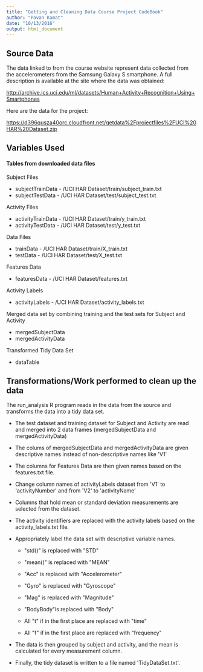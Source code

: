 ```yaml
---
title: "Getting and Cleaning Data Course Project CodeBook"
author: "Pavan Kamat"
date: "10/13/2016"
output: html_document
---
```


## Source Data

The data linked to from the course website represent data collected from the accelerometers from the Samsung Galaxy S smartphone. A full description is available at the site where the data was obtained:

<http://archive.ics.uci.edu/ml/datasets/Human+Activity+Recognition+Using+Smartphones>

Here are the data for the project:

<https://d396qusza40orc.cloudfront.net/getdata%2Fprojectfiles%2FUCI%20HAR%20Dataset.zip>


## Variables Used

#### Tables from downloaded data files

Subject Files

* subjectTrainData - /UCI HAR Dataset/train/subject_train.txt
* subjectTestData  - /UCI HAR Dataset/test/subject_test.txt

Activity Files

* activityTrainData - /UCI HAR Dataset/train/y_train.txt
* activityTestData  - /UCI HAR Dataset/test/y_test.txt

Data Files

* trainData - /UCI HAR Dataset/train/X_train.txt
* testData  - /UCI HAR Dataset/test/X_test.txt

Features Data

* featuresData - /UCI HAR Dataset/features.txt

Activity Labels

* activityLabels - /UCI HAR Dataset/activity_labels.txt

Merged data set by combining training and the test sets for Subject and Activity

* mergedSubjectData
* mergedActivityData

Transformed Tidy Data Set

* dataTable

## Transformations/Work performed to clean up the data

The run_analysis R program reads in the data from the source and transforms the data into a tidy data set.

* The test dataset and training dataset for Subject and Activity are read and merged into 2 data frames (mergedSubjectData and mergedActivityData)

* The colums of mergedSubjectData and mergedActivityData are given descriptive names instead of non-descriptive names like 'V1'

* The columns for Features Data are then given names based on the features.txt file.

* Change column names of activityLabels dataset from 'V1' to 'activityNumber' and from 'V2' to 'activityName'

* Columns that hold mean or standard deviation measurements are selected from the dataset.

* The activity identifiers are replaced with the activity labels based on the activity_labels.txt file.

* Appropriately label the data set with descriptive variable names.

    + "std()" is replaced with "STD"

    + "mean()" is replaced with "MEAN"

    + "Acc" is replaced with "Accelerometer"

    + "Gyro" is replaced with "Gyroscope"

    + "Mag" is replaced with "Magnitude"

    + "BodyBody"is replaced with "Body"

    + All "t" if in the first place are replaced with "time"

    + All "f" if in the first place are replaced with "frequency"

* The data is then grouped by subject and activity, and the mean is calculated for every measurement column.

* Finally, the tidy dataset is written to a file named 'TidyDataSet.txt'.



